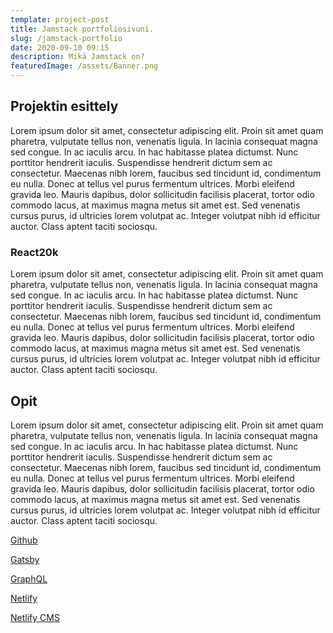 ```yaml
---
template: project-post
title: Jamstack portfoliosivuni.
slug: /jamstack-portfolio
date: 2020-09-10 09:15
description: Mikä Jamstack on?
featuredImage: /assets/Banner.png
---
```

## Projektin esittely
Lorem ipsum dolor sit amet, consectetur adipiscing elit. Proin sit amet quam pharetra, vulputate tellus non, venenatis ligula. In lacinia consequat magna sed congue. In ac iaculis arcu. In hac habitasse platea dictumst. Nunc porttitor hendrerit iaculis. Suspendisse hendrerit dictum sem ac consectetur. Maecenas nibh lorem, faucibus sed tincidunt id, condimentum eu nulla. Donec at tellus vel purus fermentum ultrices. Morbi eleifend gravida leo. Mauris dapibus, dolor sollicitudin facilisis placerat, tortor odio commodo lacus, at maximus magna metus sit amet est. Sed venenatis cursus purus, id ultricies lorem volutpat ac. Integer volutpat nibh id efficitur auctor. Class aptent taciti sociosqu.

### React20k

Lorem ipsum dolor sit amet, consectetur adipiscing elit. Proin sit amet quam pharetra, vulputate tellus non, venenatis ligula. In lacinia consequat magna sed congue. In ac iaculis arcu. In hac habitasse platea dictumst. Nunc porttitor hendrerit iaculis. Suspendisse hendrerit dictum sem ac consectetur. Maecenas nibh lorem, faucibus sed tincidunt id, condimentum eu nulla. Donec at tellus vel purus fermentum ultrices. Morbi eleifend gravida leo. Mauris dapibus, dolor sollicitudin facilisis placerat, tortor odio commodo lacus, at maximus magna metus sit amet est. Sed venenatis cursus purus, id ultricies lorem volutpat ac. Integer volutpat nibh id efficitur auctor. Class aptent taciti sociosqu.

## Opit

Lorem ipsum dolor sit amet, consectetur adipiscing elit. Proin sit amet quam pharetra, vulputate tellus non, venenatis ligula. In lacinia consequat magna sed congue. In ac iaculis arcu. In hac habitasse platea dictumst. Nunc porttitor hendrerit iaculis. Suspendisse hendrerit dictum sem ac consectetur. Maecenas nibh lorem, faucibus sed tincidunt id, condimentum eu nulla. Donec at tellus vel purus fermentum ultrices. Morbi eleifend gravida leo. Mauris dapibus, dolor sollicitudin facilisis placerat, tortor odio commodo lacus, at maximus magna metus sit amet est. Sed venenatis cursus purus, id ultricies lorem volutpat ac. Integer volutpat nibh id efficitur auctor. Class aptent taciti sociosqu.

[Github](https://github.com/otsolap/Portfolio-V2-Jam-Stack)

[Gatsby](https://www.gatsbyjs.com/)

[GraphQL](https://graphql.org/)

[Netlify](https://www.netlify.com/)

[Netlify CMS](https://www.netlifycms.org/)